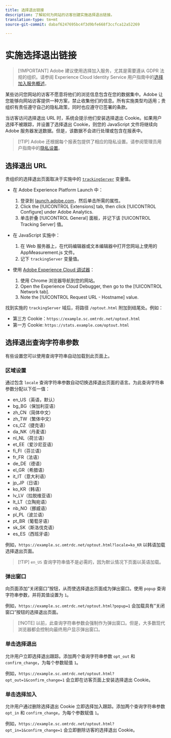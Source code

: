 ```yaml
---
title: 选择退出链接
description: 了解如何为网站的访客创建实施选择退出链接。
translation-type: tm+mt
source-git-commit: dabaf6247695bc4f3d9bfe668f3ccfca12a52269

---
```



# 实施选择退出链接

>[!IMPORTANT] Adobe 建议使用选择加入服务，尤其是需要遵从 GDPR 法规的组织。请参阅 Experience Cloud Identity Service 用户指南中的[选择加入服务概述](https://docs.adobe.com/content/help/zh-Hans/id-service/using/implementation/opt-in-service/optin-overview.html)。

某些访问您网站的访客不愿意将他们的浏览信息包含在您的数据集中。Adobe 让您能够向网站访客提供一种方案，禁止收集他们的信息。所有实施类型均适用；贵组织有责任遵守自己的隐私政策，同时也应遵守已签署的条款。

当访客访问选择退出 URL 时，系统会提示他们安装选择退出 Cookie。如果用户选择不被跟踪，并设置了选择退出 Cookie，则您的 JavaScript 文件将继续向 Adobe 服务器发送数据。但是，该数据不会进行处理或包含在报表中。

>[!TIP] Adobe 还根据每个报表包提供了相应的隐私设置。请参阅管理员用户指南中的[隐私设置](../../admin/admin/privacy-settings.md)。

## 选择退出 URL

贵组织的选择退出页面取决于实施中的 [`trackingServer`](../vars/config-vars/trackingserver.md) 变量值。

* 在 Adobe Experience Platform Launch 中：
   1. 登录到 [launch.adobe.com](https://launch.adobe.com)，然后单击所需的属性。
   2. Click the [!UICONTROL Extensions] tab, then click [!UICONTROL Configure] under Adobe Analytics.
   3. 单击折叠 [!UICONTROL General] 面板，并记下该 [!UICONTROL Tracking Server] 值。

* 在 JavaScript 实施中：
   1. 在 Web 服务器上，在代码编辑器或文本编辑器中打开您网站上使用的 AppMeasurement.js 文件。
   2. 记下 `trackingServer` 变量值。

* 使用 [Adobe Experience Cloud 调试器](https://docs.adobe.com/content/help/zh-Hans/debugger/using/experience-cloud-debugger.html)：
   1. 使用 Chrome 浏览器导航到您的网站。
   2. Open the Experience Cloud Debugger, then go to the [!UICONTROL Network tab].
   3. Note the [!UICONTROL Request URL - Hostname] value.

找到实施的 `trackingServer` 域后，将路径 `/optout.html` 附加到结尾处。例如：

* 第三方 Cookie：`https://example.sc.omtrdc.net/optout.html`
* 第一方 Cookie: `https://stats.example.com/optout.html`

## 选择退出查询字符串参数

有些设置您可以使用查询字符串自动加载到此页面上。

### 区域设置

通过包含 `locale` 查询字符串参数自动切换选择退出页面的语言。为此查询字符串参数分配以下任一值：

* en_US（英语，默认）
* bg_BG（保加利亚语）
* zh_CN（简体中文）
* zh_TW（繁体中文）
* cs_CZ（捷克语）
* da_NK（丹麦语）
* nl_NL（荷兰语）
* et_EE（爱沙尼亚语）
* fi_FI（芬兰语）
* fr_FR（法语）
* de_DE（德语）
* el_GR（希腊语）
* it_IT（意大利语）
* jp_JP（日语）
* ko_KR（韩语）
* lv_LV（拉脱维亚语）
* lt_LT（立陶宛语）
* nb_NO（挪威语）
* pl_PL（波兰语）
* pt_BR（葡萄牙语）
* sk_SK（斯洛伐克语）
* es_ES（西班牙语）

例如，`https://example.sc.omtrdc.net/optout.html?locale=ko_KR` 以韩语加载选择退出页面。

>[!TIP] `en_US` 查询字符串值不是必需的，因为默认情况下页面以英语加载。

### 弹出窗口

向页面添加“关闭窗口”按钮，从而使选择退出页面成为弹出窗口。使用 `popup` 查询字符串参数，并将其值设置为 `1`。

例如，`https://example.sc.omtrdc.net/optout.html?popup=1` 会加载具有“关闭窗口”按钮的选择退出页面。

>[!NOTE] 以前，此查询字符串参数会强制作为弹出窗口。但是，大多数现代浏览器都会控制向最终用户显示弹出窗口。

### 单击选择退出

允许用户立即选择退出跟踪。添加两个查询字符串参数 `opt_out` 和 `confirm_change`，为每个参数赋值 `1`。

例如，`https://example.sc.omtrdc.net/optout.html?opt_out=1&confirm_change=1` 会立即在访客页面上安装选择退出 Cookie。

### 单击选择加入

允许用户通过删除选择退出 Cookie 立即选择加入跟踪。添加两个查询字符串参数 `opt_in` 和 `confirm_change`，为每个参数赋值 `1`。

例如，`https://example.sc.omtrdc.net/optout.html?opt_in=1&confirm_change=1` 会立即删除访客的选择退出 Cookie。
